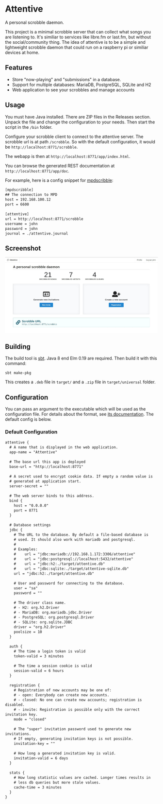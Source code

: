 # Attentive

A personal scrobble daemon.

This project is a minimal scrobble server that can collect what songs
you are listening to. It's similiar to services like libre.fm or
last.fm, but without the social/community thing. The idea of attentive
is to be a simple and lightweight scrobble daemon that could run on a
raspberry pi or similiar devices at home.

## Features

- Store "now-playing" and "submissions" in a database.
- Support for multiple databases: MariaDB, PostgreSQL, SQLite and H2
- Web application to see your scrobbles and manage accounts

## Usage

You must have Java installed. There are ZIP files in the Releases
section. Unpack the file and change the configuration to your
needs. Then start the script in the `/bin` folder.

Configure your scrobble client to connect to the attentive server. The
scrobble url is at path `/scrobble`. So with the default
configuration, it would be `http://localhost:8771/scrobble`.

The webapp is then at `http://localhost:8771/app/index.html`.

You can browse the generated REST documentation at `http://localhost:8771/app/doc`.

For example, here is a config snippet for
[mpdscribble](https://github.com/MusicPlayerDaemon/mpdscribble):

```
[mpdscribble]
## The connection to MPD
host = 192.168.100.12
port = 6600

[attentive]
url = http://localhost:8771/scrobble
username = john
password = john
journal = ./attentive.journal
```

## Screenshot

![Screenshot](screenshot.jpg)

## Building

The build tool is [sbt](https://scala-sbt.org). Java 8 end Elm 0.19
are required. Then build it with this command:

```
sbt make-pkg
```

This creates a `.deb` file in `target/` and a `.zip` file in
`target/universal` folder.

## Configuration

You can pass an argument to the executable which will be used as the
configuration file. For details about the format, see [its
documentation](https://github.com/lightbend/config/blob/master/HOCON.md).
The default config is below.


### Default Configuration

```
attentive {
  # A name that is displayed in the web application.
  app-name = "Attentive"

  # The base url this app is deployed
  base-url = "http://localhost:8771"

  # A secret used to encrypt cookie data. If empty a random value is
  # generated at application start.
  server-secret = ""

  # The web server binds to this address.
  bind {
    host = "0.0.0.0"
    port = 8771
  }

  # Database settings
  jdbc {
    # The URL to the database. By default a file-based database is
    # used. It should also work with mariadb and postgresql.
    #
    # Examples:
    #    url = "jdbc:mariadb://192.168.1.172:3306/attentive"
    #    url = "jdbc:postgresql://localhost:5432/attentive"
    #    url = "jdbc:h2:./target/attentive.db"
    #    url = "jdbc:sqlite:./target/attentive-sqlite.db"
    url = "jdbc:h2:./target/attentive.db"

    # User and password for connecting to the database.
    user = "sa"
    password = ""

    # The driver class name.
    # - H2: org.h2.Driver
    # - MariaDB: org.mariadb.jdbc.Driver
    # - PostgreSQL: org.postgresql.Driver
    # - SQLite: org.sqlite.JDBC
    driver = "org.h2.Driver"
    poolsize = 10
  }

  auth {
    # The time a login token is valid
    token-valid = 3 minutes

    # The time a session cookie is valid
    session-valid = 6 hours
  }

  registration {
    # Registration of new accounts may be one of:
    # - open: Everybody can create new accounts.
    # - closed: No one can create new accounts; registration is disabled.
    # - invite: Registration is possible only with the correct invitation key.
    mode = "closed"

    # The "super" invitation password used to generate new invitations.
    # If empty, generating invitation keys is not possible.
    invitation-key = ""

    # How long a generated invitation key is valid.
    invitation-valid = 6 days
  }

  stats {
    # How long statistic values are cached. Longer times results in
    # less db queries but more stale values.
    cache-time = 3 minutes
  }
}
```

